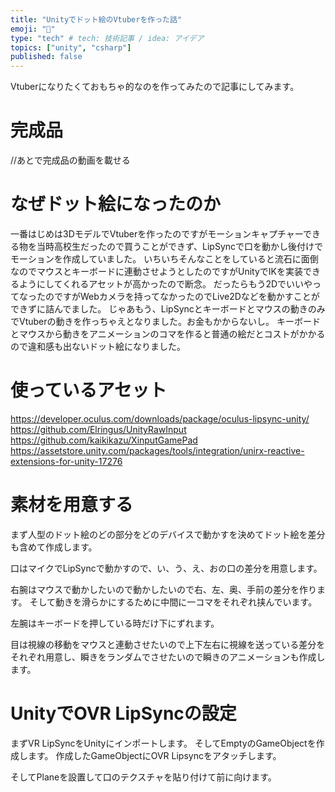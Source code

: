 ```yaml
---
title: "Unityでドット絵のVtuberを作った話"
emoji: "🐶"
type: "tech" # tech: 技術記事 / idea: アイデア
topics: ["unity", "csharp"]
published: false
---
```


Vtuberになりたくておもちゃ的なのを作ってみたので記事にしてみます。
# 完成品
//あとで完成品の動画を載せる

# なぜドット絵になったのか
一番はじめは3DモデルでVtuberを作ったのですがモーションキャプチャーできる物を当時高校生だったので買うことができず、LipSyncで口を動かし後付けでモーションを作成していました。
いちいちそんなことをしていると流石に面倒なのでマウスとキーボードに連動させようとしたのですがUnityでIKを実装できるようにしてくれるアセットが高かったので断念。
だったらもう2DでいいやってなったのですがWebカメラを持ってなかったのでLive2Dなどを動かすことができずに詰んでました。
じゃあもう、LipSyncとキーボードとマウスの動きのみでVtuberの動きを作っちゃえとなりました。お金もかからないし。
キーボードとマウスから動きをアニメーションのコマを作ると普通の絵だとコストがかかるので違和感も出ないドット絵になりました。

# 使っているアセット
https://developer.oculus.com/downloads/package/oculus-lipsync-unity/
https://github.com/Elringus/UnityRawInput
https://github.com/kaikikazu/XinputGamePad
https://assetstore.unity.com/packages/tools/integration/unirx-reactive-extensions-for-unity-17276

# 素材を用意する
まず人型のドット絵のどの部分をどのデバイスで動かすを決めてドット絵を差分も含めて作成します。

口はマイクでLipSyncで動かすので、い、う、え、おの口の差分を用意します。

右腕はマウスで動かしたいので動かしたいので右、左、奥、手前の差分を作ります。
そして動きを滑らかにするために中間に一コマをそれぞれ挟んでいます。

左腕はキーボードを押している時だけ下にずれます。

目は視線の移動をマウスと連動させたいので上下左右に視線を送っている差分をそれぞれ用意し、瞬きをランダムでさせたいので瞬きのアニメーションも作成します。

# UnityでOVR LipSyncの設定
まずVR LipSyncをUnityにインポートします。
そしてEmptyのGameObjectを作成します。
作成したGameObjectにOVR Lipsyncをアタッチします。

そしてPlaneを設置して口のテクスチャを貼り付けて前に向けます。
